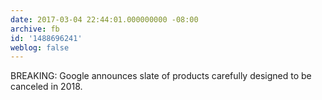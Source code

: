 ```yaml
---
date: 2017-03-04 22:44:01.000000000 -08:00
archive: fb
id: '1488696241'
weblog: false
---
```


BREAKING: Google announces slate of products carefully designed to be canceled in 2018.
